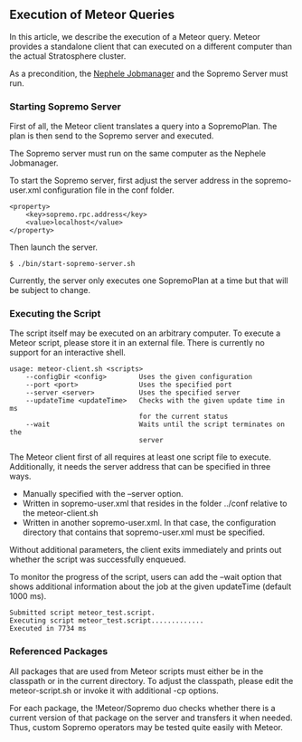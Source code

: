 Execution of Meteor Queries
---------------------------

In this article, we describe the execution of a Meteor query. Meteor
provides a standalone client that can executed on a different computer
than the actual Stratosphere cluster.

As a precondition, the [Nephele
Jobmanager](clustersetup.html "wiki:clustersetup")
and the Sopremo Server must run.

### Starting Sopremo Server

First of all, the Meteor client translates a query into a SopremoPlan.
The plan is then send to the Sopremo server and executed.

The Sopremo server must run on the same computer as the Nephele
Jobmanager.

To start the Sopremo server, first adjust the server address in the
sopremo-user.xml configuration file in the conf folder.

    <property>
        <key>sopremo.rpc.address</key>
        <value>localhost</value>
    </property>

Then launch the server.

    $ ./bin/start-sopremo-server.sh

Currently, the server only executes one SopremoPlan at a time but that
will be subject to change.

### Executing the Script

The script itself may be executed on an arbitrary computer. To execute a
Meteor script, please store it in an external file. There is currently
no support for an interactive shell.

    usage: meteor-client.sh <scripts>
        --configDir <config>        Uses the given configuration
        --port <port>               Uses the specified port
        --server <server>           Uses the specified server
        --updateTime <updateTime>   Checks with the given update time in ms
                                    for the current status
        --wait                      Waits until the script terminates on the
                                    server

The Meteor client first of all requires at least one script file to
execute. Additionally, it needs the server address that can be specified
in three ways.

-   Manually specified with the –server option.
-   Written in sopremo-user.xml that resides in the folder ../conf
    relative to the meteor-client.sh
-   Written in another sopremo-user.xml. In that case, the configuration
    directory that contains that sopremo-user.xml must be specified.

Without additional parameters, the client exits immediately and prints
out whether the script was successfully enqueued.

To monitor the progress of the script, users can add the –wait option
that shows additional information about the job at the given updateTime
(default 1000 ms).

    Submitted script meteor_test.script.
    Executing script meteor_test.script.............
    Executed in 7734 ms

### Referenced Packages

All packages that are used from Meteor scripts must either be in the
classpath or in the current directory. To adjust the classpath, please
edit the meteor-script.sh or invoke it with additional -cp options.

For each package, the !Meteor/Sopremo duo checks whether there is a
current version of that package on the server and transfers it when
needed. Thus, custom Sopremo operators may be tested quite easily with
Meteor.
